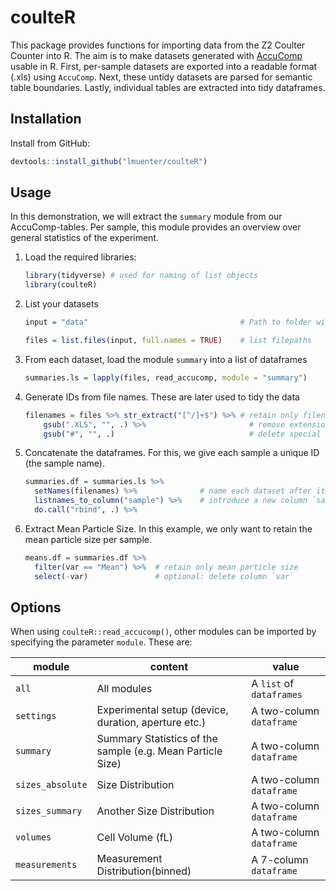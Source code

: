 # coulteR

This package provides functions for importing data from the Z2 Coulter Counter into R. The aim is to make datasets generated with [AccuComp](https://www.beckman.de/flow-cytometry/software/383550) usable in R.
First, per-sample datasets are exported into a readable format (.xls) using `AccuComp`. Next, these untidy datasets are parsed for semantic table boundaries. Lastly,  individual tables are extracted into tidy dataframes.

## Installation

Install from GitHub:

``` R
devtools::install_github("lmuenter/coulteR")
```

## Usage
In this demonstration, we will extract the `summary` module from our AccuComp-tables. Per sample, this module provides an overview over general statistics of the experiment.

1. Load the required libraries:

    ``` R
    library(tidyverse) # used for naming of list objects
    library(coulteR)
    ```

2. List your datasets

    ``` R
    input = "data"                                  # Path to folder with AccuComp-datasets

    files = list.files(input, full.names = TRUE)    # list filepaths
    ```

3. From each dataset, load the module `summary` into a list of dataframes

    ``` R
    summaries.ls = lapply(files, read_accucomp, module = "summary")
    ```

4. Generate IDs from file names. These are later used to tidy the data

    ``` R
    filenames = files %>% str_extract("[^/]+$") %>% # retain only filename
        gsub(".XLS", "", .) %>%                       # remove extension
        gsub("#", "", .)                              # delete special characters
    ```

5. Concatenate the dataframes. For this, we give each sample a unique ID (the sample name).
    ``` R
    summaries.df = summaries.ls %>%
      setNames(filenames) %>%              # name each dataset after its sample
      listnames_to_column("sample") %>%    # introduce a new column `sample`
      do.call("rbind", .) %>% 
    ```

6. Extract Mean Particle Size. In this example, we only want to retain the mean particle size per sample.
    ``` R
    means.df = summaries.df %>%
      filter(var == "Mean") %>%  # retain only mean particle size
      select(-var)               # optional: delete column `var`
    ```

## Options
When using `coulteR::read_accucomp()`, other modules can be imported by specifying the parameter `module`. These are:

|module |content |value
--- | --- | ---
|`all`|All modules|A `list` of `dataframes`
|`settings`|Experimental setup (device, duration, aperture etc.)|A two-column `dataframe`
|`summary`|Summary Statistics of the sample (e.g. Mean Particle Size)|A two-column `dataframe`
|`sizes_absolute`|Size Distribution|A two-column `dataframe`
|`sizes_summary`|Another Size Distribution|A two-column `dataframe`
|`volumes` |Cell Volume (fL)|A two-column `dataframe`
|`measurements`|Measurement Distribution(binned)|A 7-column `dataframe`

